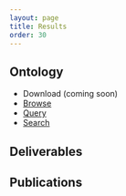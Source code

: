 ```yaml
---
layout: page
title: Results 
order: 30
---
```

## Ontology
* Download (coming soon)
* [Browse](https://hitontology.eu/ontology)
* [Query](https://hitontology.eu/sparql)
* [Search](https://hitontology.eu/search/)

## Deliverables

## Publications
